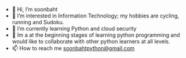- 👋 Hi, I’m soonbaht
- 👀 I’m interested in Information Technology; my hobbies are cycling, running and Sudoku. 
- 🌱 I’m currently learning Python and cloud security 
- 💞️ Im a at the beginning stages of learning python programming and would like to collaborate with other python learners at all levels. 
- 📫 How to reach me soonbahtpython@gmail.com
<!---
AWS320s/AWS320s is a ✨ special ✨ repository because its `README.md` (this file) appears on your GitHub profile.
You can click the Preview link to take a look at your changes.
--->
